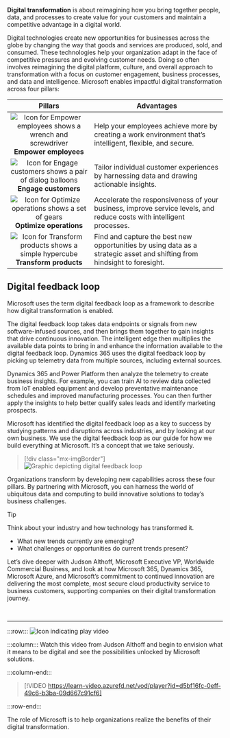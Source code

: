 **Digital transformation** is about reimagining how you bring together people, data, and processes to create value for your customers and maintain a competitive advantage in a digital world.  

Digital technologies create new opportunities for businesses across the globe by changing the way that goods and services are produced, sold, and consumed. These technologies help your organization adapt in the face of competitive pressures and evolving customer needs. Doing so often involves reimagining the digital platform, culture, and overall approach to transformation with a focus on customer engagement, business processes, and data and intelligence.
Microsoft enables impactful digital transformation across four pillars:


| Pillars | Advantages |
|:--:|---|
|![Icon for Empower employees shows a wrench and screwdriver](../media/empower-employees.png)</BR>**Empower employees**|Help your employees achieve more by creating a work environment that’s intelligent, flexible, and secure.|
|![Icon for Engage customers shows a pair of dialog balloons](../media/engage-customers.png)</BR>**Engage customers**|Tailor individual customer experiences by harnessing data and drawing actionable insights.|
|![Icon for Optimize operations shows a set of gears](../media/optimize-operations.png)</BR>**Optimize operations**|Accelerate the responsiveness of your business, improve service levels, and reduce costs with intelligent processes.|
|![Icon for Transform products shows a simple hypercube](../media/transform-products.png)</BR>**Transform products**|Find and capture the best new opportunities by using data as a strategic asset and shifting from hindsight to foresight.|

## Digital feedback loop

Microsoft uses the term digital feedback loop as a framework to describe how digital transformation is enabled. 

The digital feedback loop takes data endpoints or signals from new software-infused sources, and then brings them together to gain insights that drive continuous innovation. The intelligent edge then multiplies the available data points to bring in and enhance the information available to the digital feedback loop. Dynamics 365 uses the digital feedback loop by picking up telemetry data from multiple sources, including external sources. 

Dynamics 365 and Power Platform then analyze the telemetry to create business insights. For example, you can train AI to review data collected from IoT enabled equipment and develop preventative maintenance schedules and improved manufacturing processes. You can then further apply the insights to help better qualify sales leads and identify marketing prospects.

Microsoft has identified the digital feedback loop as a key to success by studying patterns and disruptions across industries, and by looking at our own business. We use the digital feedback loop as our guide for how we build everything at Microsoft. It’s a concept that we take seriously.

> [!div class="mx-imgBorder"]
> ![Graphic depicting digital feedback loop](../media/digital-feedback-loop.png)

Organizations transform by developing new capabilities across these four pillars. By partnering with Microsoft, you can harness the world of ubiquitous data and computing to build innovative solutions to today’s business challenges.

> [!TIP]
> Think about your industry and how technology has transformed it. 
> - What new trends currently are emerging? 
> - What challenges or opportunities do current trends present? 

Let’s dive deeper with Judson Althoff, Microsoft Executive VP, Worldwide Commercial Business, and look at how Microsoft 365, Dynamics 365, Microsoft Azure, and Microsoft’s commitment to continued innovation are delivering the most complete, most secure cloud productivity service to business customers, supporting companies on their digital transformation journey.

</br>

---
:::row:::
![Icon indicating play video](../media/video-icon.png)

:::column:::
Watch this video from Judson Althoff and begin to envision what it means to be digital and see the possibilities unlocked by Microsoft solutions.

:::column-end:::

> [!VIDEO https://learn-video.azurefd.net/vod/player?id=d5bf16fc-0eff-49c6-b3ba-09d667c91cf6]

:::row-end:::

The role of Microsoft is to help organizations realize the benefits of their digital transformation.
